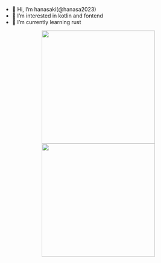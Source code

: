 - 👋 Hi, I’m hanasaki(@hanasa2023)
- 👀 I’m interested in kotlin and fontend
- 🌱 I’m currently learning rust

<!---
hanasa2023/hanasa2023 is a ✨ special ✨ repository because its `README.md` (this file) appears on your GitHub profile.
You can click the Preview link to take a look at your changes.
--->
<p align="center">
    <img width="300px" src="https://github-readme-stats.vercel.app/api?username=hanasa2023"></img>
    <img width="300px" src="https://github-readme-stats.vercel.app/api/top-langs/?username=hanasa2023&layout=compact&hide=javascript,makefile,vimsnippet"></img>
</p>
